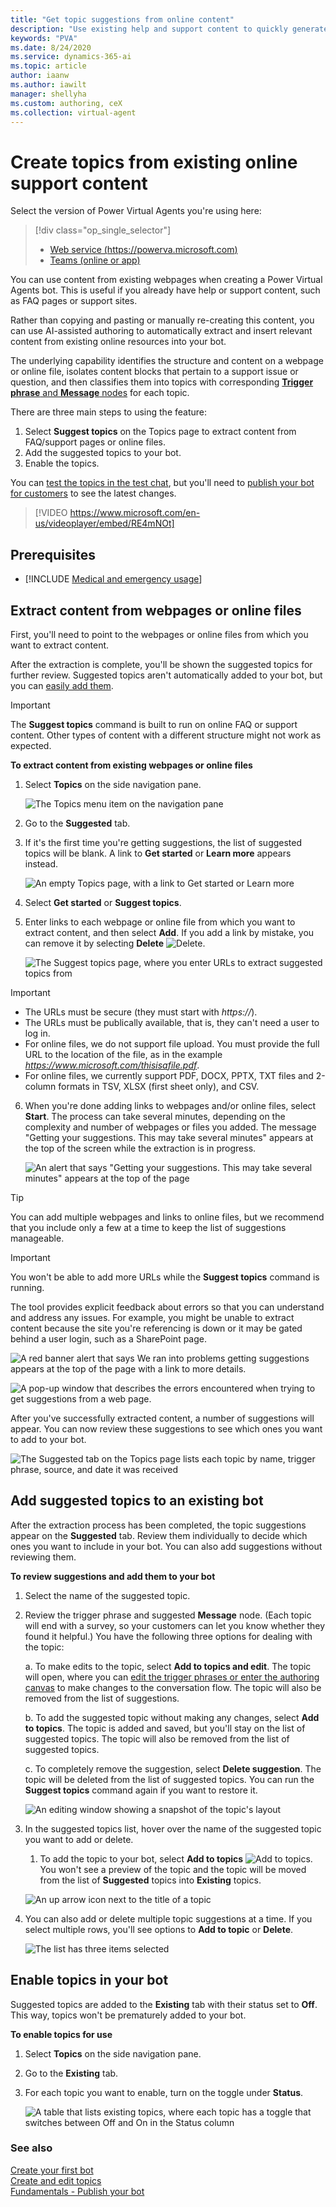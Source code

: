 ```yaml
---
title: "Get topic suggestions from online content"
description: "Use existing help and support content to quickly generate new topics for your Power Virtual Agents bot."
keywords: "PVA"
ms.date: 8/24/2020
ms.service: dynamics-365-ai
ms.topic: article
author: iaanw
ms.author: iawilt
manager: shellyha
ms.custom: authoring, ceX
ms.collection: virtual-agent
---
```



# Create topics from existing online support content

Select the version of Power Virtual Agents you're using here:

> [!div class="op_single_selector"]
> - [Web service (https://powerva.microsoft.com)](advanced-create-topics-from-web.md)
> - [Teams (online or app)](/teams/advanced-create-topics-from-web-teams.md)

You can use content from existing webpages when creating a Power Virtual Agents bot. This is useful if you already have help or support content, such as FAQ pages or support sites. 

Rather than copying and pasting or manually re-creating this content, you can use AI-assisted authoring to automatically extract and insert relevant content from existing online resources into your bot.

The underlying capability identifies the structure and content on a webpage or online file, isolates content blocks that pertain to a support issue or question, and then classifies them into topics with corresponding [**Trigger phrase** and **Message** nodes](authoring-create-edit-topics.md) for each topic.

There are three main steps to using the feature: 

1. Select **Suggest topics** on the Topics page to extract content from FAQ/support pages or online files.
2. Add the suggested topics to your bot.
3. Enable the topics.

You can [test the topics in the test chat](authoring-test-bot.md), but you'll need to [publish your bot for customers](publication-fundamentals-publish-channels.md) to see the latest changes.

>    
> [!VIDEO https://www.microsoft.com/en-us/videoplayer/embed/RE4mNOt]


## Prerequisites

- [!INCLUDE [Medical and emergency usage](includes/pva-usage-limitations.md)]


## Extract content from webpages or online files

First, you'll need to point to the webpages or online files from which you want to extract content.

After the extraction is complete, you'll be shown the suggested topics for further review. Suggested topics aren't automatically added to your bot, but you can [easily add them](#add-suggested-topics-to-an-existing-bot).

>[!IMPORTANT]
>The **Suggest topics** command is built to run on online FAQ or support content. Other types of content with a different structure might not work as expected.

**To extract content from existing webpages or online files**


1. Select **Topics** on the side navigation pane.

    ![The Topics menu item on the navigation pane](media/menu-topics.png "The Topics menu item on the navigation pane")

2. Go to the **Suggested** tab. 

3. If it's the first time you're getting suggestions, the list of suggested topics will be blank. A link to **Get started** or **Learn more** appears instead.

    ![An empty Topics page, with a link to Get started or Learn more](media/suggested-web-get.png "An empty Topics page, with a link to Get started or Learn more")

4. Select **Get started** or **Suggest topics**. 

5. Enter links to each webpage or online file from which you want to extract content, and then select **Add**. If you add a link by mistake, you can remove it by selecting **Delete** ![Delete](media/delete-suggested-topic.png).

    ![The Suggest topics page, where you enter URLs to extract suggested topics from](media/suggested-web-wizard.png "The Suggest topics page,where you enter URLs to extract suggested topics from")
    
>[!IMPORTANT]
>- The URLs must be secure (they must start with *https://*).
>- The URLs must be publically available, that is, they can't need a user to log in.
>- For online files, we do not support file upload. You must provide the full URL to the location of the file, as in the example *https://www.microsoft.com/thisisafile.pdf*.
>- For online files, we currently support PDF, DOCX, PPTX, TXT files and 2-column formats in TSV, XLSX (first sheet only), and CSV.

6. When you're done adding links to webpages and/or online files, select **Start**. The process can take several minutes, depending on the complexity and number of webpages or files you added. The message "Getting your suggestions. This may take several minutes" appears at the top of the screen while the extraction is in progress.

    ![An alert that says "Getting your suggestions. This may take several minutes" appears at the top of the page](media/suggested-web-wait.png "An alert that says 'Getting your suggestions. This may take several minutes' appears at the top of the page")

>[!TIP]
>You can add multiple webpages and links to online files, but we recommend that you include only a few at a time to keep the list of suggestions manageable.

>[!IMPORTANT]
>You won't be able to add more URLs while the **Suggest topics** command is running.

The tool provides explicit feedback about errors so that you can understand and address any issues. For example, you might be unable to extract content because the site you're referencing is down or it may be gated behind a user login, such as a SharePoint page.

![A red banner alert that says We ran into problems getting suggestions appears at the top of the page with a link to more details.](media/suggested-web-error-bar.png "A red banner alert that says We ran into problems getting suggestions appears at the top of the page with a link to more details.")

![A pop-up window that describes the errors encountered when trying to get suggestions from a web page.](media/suggested-web-error-detail.png "A pop-up window that describes the errors encountered when trying to get suggestions from a web page.")

After you've successfully extracted content, a number of suggestions will appear. You can now review these suggestions to see which ones you want to add to your bot.

![The Suggested tab on the Topics page lists each topic by name, trigger phrase, source, and date it was received](media/suggested-web-topics.png "The Suggested tab on the Topics page lists each topic by name, trigger phrase, source, and date it was received")

## Add suggested topics to an existing bot

After the extraction process has been completed, the topic suggestions appear on the **Suggested** tab. Review them individually to decide which ones you want to include in your bot. You can also add suggestions without reviewing them. 

**To review suggestions and add them to your bot**

1. Select the name of the suggested topic.  

2. Review the trigger phrase and suggested **Message** node. (Each topic will end with a survey, so your customers can let you know whether they found it helpful.) You have the following three options for dealing with the topic:  

    a. To make edits to the topic, select **Add to topics and edit**. The topic will open, where you can [edit the trigger phrases or enter the authoring canvas](authoring-create-edit-topics.md) to make changes to the conversation flow. The topic will also be removed from the list of suggestions.  

    b. To add the suggested topic without making any changes, select **Add to topics**. The topic is added and saved, but you'll stay on the list of suggested topics. The topic will also be removed from the list of suggested topics.  

    c. To completely remove the suggestion, select **Delete suggestion**. The topic will be deleted from the list of suggested topics. You can run the **Suggest topics** command again if you want to restore it.  

    ![An editing window showing a snapshot of the topic's layout](media/suggested-web-add-edit.png)

1. In the suggested topics list, hover over the name of the suggested topic you want to add or delete. 

    1. To add the topic to your bot, select **Add to topics** ![Add to topics](media/add-to-topics.png). You won't see a preview of the topic and the topic will be moved from the list of **Suggested** topics into **Existing** topics.


    ![An up arrow icon next to the title of a topic](media/suggested-web-quick.png)
    
2. You can also add or delete multiple topic suggestions at a time. If you select multiple rows, you'll see options to **Add to topic** or **Delete**.

    ![The list has three items selected](media/suggested-web-multi.png)


## Enable topics in your bot

Suggested topics are added to the **Existing** tab with their status set to **Off**. This way, topics won't be prematurely added to your bot.

**To enable topics for use**

1. Select **Topics** on the side navigation pane.

2. Go to the **Existing** tab. 

3. For each topic you want to enable, turn on the toggle under **Status**.

    ![A table that lists existing topics, where each topic has a toggle that switches between Off and On in the Status column](media/suggested-enable.png "A table that lists existing topics, where each topic has a toggle that switches between Off and On in the Status column")


### See also

[Create your first bot](authoring-first-bot.md)  
[Create and edit topics](authoring-create-edit-topics.md)  
[Fundamentals - Publish your bot](publication-fundamentals-publish-channels.md)
